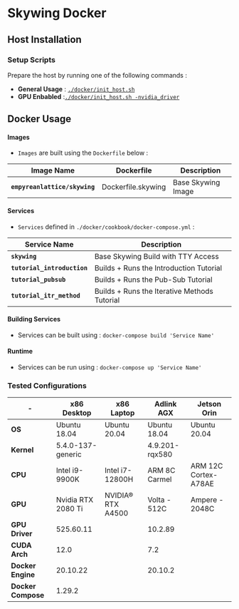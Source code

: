 # Skywing Docker 

## Host Installation 

### Setup Scripts
Prepare the host by running one of the following commands :
- **General Usage** : [`./docker/init_host.sh`](https://duckduckgo.com)
- **GPU Enbabled** :[`./docker/init_host.sh -nvidia_driver`](https://duckduckgo.com)


## Docker Usage

#### Images
- `Images` are built using the `Dockerfile` below :

| Image Name                      | Dockerfile                                    | Description                                   |
|---                              |---                                            |---                                            |
| **`empyreanlattice/skywing`**   | Dockerfile.skywing                            | Base Skywing Image                            |

#### Services
- `Services` defined in `./docker/cookbook/docker-compose.yml` :

| Service Name                    | Description                                   |
|---                              |---                                            |
| **`skywing`**                   | Base Skywing Build with TTY Access            |
| **`tutorial_introduction`**     | Builds + Runs the Introduction Tutorial       |
| **`tutorial_pubsub`**           | Builds + Runs the Pub-Sub Tutorial            |
| **`tutorial_itr_method`**       | Builds + Runs the Iterative Methods Tutorial  |

#### Building Services 
- Services can be built using : `docker-compose build 'Service Name' `

#### Runtime
- Services can be run using : `docker-compose up 'Service Name' `

### Tested Configurations

| -                  | x86 Desktop        | x86 Laptop          | Adlink AGX          | Jetson Orin           |
|---                 |---                 |---                  |---                  |---                    |
| **OS**             | Ubuntu 18.04       | Ubuntu 20.04        | Ubuntu 18.04        | Ubuntu 20.04          |
| **Kernel**         | 5.4.0-137-generic  |                     | 4.9.201-rqx580      |                       |
| **CPU**            | Intel i9-9900K     | Intel i7-12800H     | ARM 8C Carmel       | ARM 12C Cortex-A78AE  |
| **GPU**            | Nvidia RTX 2080 Ti | NVIDIA® RTX A4500   | Volta - 512C        | Ampere - 2048C        |
| **GPU Driver**     | 525.60.11          |                     | 10.2.89             |                       |
| **CUDA Arch**      | 12.0               |                     | 7.2                 |                       |
| **Docker Engine**  | 20.10.22           |                     | 20.10.2             |                       |
| **Docker Compose** | 1.29.2             |                     |                     |                       |



